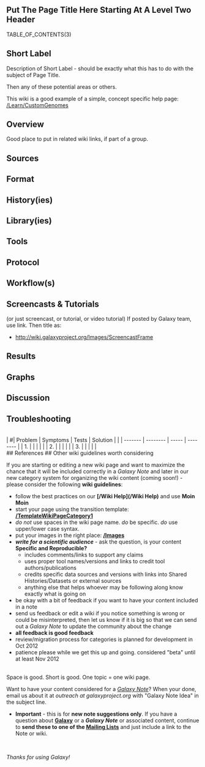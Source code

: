 ## Put The Page Title Here Starting At A Level Two Header

<div class='right'>TABLE_OF_CONTENTS(3)</div>

## Short Label

Description of Short Label - should be exactly what this has to do with the subject of Page Title.


Then any of these potential areas or others. 

This wiki is a good example of a simple, concept specific help page:
[/Learn/CustomGenomes](/Learn/CustomGenomes)

## Overview
Good place to put in related wiki links, if part of a group.
## Sources
## Format
## History(ies)
## Library(ies)
## Tools
## Protocol
## Workflow(s)
## Screencasts & Tutorials
(or just screencast, or tutorial, or video tutorial)
If posted by Galaxy team, use [<Screencast>](/screencast/fake) link. Then title as:
* http://wiki.galaxyproject.org/Images/ScreencastFrame
## Results
## Graphs
## Discussion
## Troubleshooting
<br />
| #|  Problem |  Symptoms |  Tests |  Solution | 
|  | ------- | -------- | ----- | -------- | 
| 1. |   |   |   |   | 
| 2. |   |   |   |   | 
| 3. |   |   |   |   | 
<br />
## References
## Other wiki guidelines worth considering

If you are starting or editing a new wiki page and want to maximize the chance that it will be included correctly in a *Galaxy Note* and later in our new category system for organizing the wiki content (coming soon!) - please consider the following **wiki guidelines**:

* follow the best practices on our **[/Wiki Help](/Wiki Help)** and use **Moin Moin**
* start your page using the transition template: **[/TemplateWikiPageCategory1](/TemplateWikiPageCategory1)**
* *do not* use spaces in the wiki page name. *do* be specific. *do* use upper/lower case syntax.
* put your images in the right place: **[/Images](/Images)**
* ***write for a scientific audience*** - ask the question, is your content **Specific and Reproducible?**
  * includes comments/links to support any claims
  * uses proper tool names/versions and links to credit tool authors/publications
  * credits specific data sources and versions with links into Shared Histories/Datasets or external sources
  * anything else that helps whoever may be following along know exactly what is going on 
* be okay with a bit of feedback if you want to have your content included in a note
* send us feedback or edit a wiki if you notice something is wrong or could be misinterpreted, then let us know if it is big so that we can send out a *Galaxy Note* to update the community about the change
* **all feedback is good feedback**
* review/migration process for categories is planned for development in Oct 2012
* patience please while we get this up and going. considered "beta" until at least Nov 2012


<br />
Space is good. Short is good. One topic = one wiki page.
<br />

Want to have your content considered for a *[Galaxy Note](/Notes)*? When your done, email us about it at *outreach at galaxyproject.org* with "Galaxy Note Idea" in the subject line.
* **Important** - this is for **new note suggestions only**. If you have a question about **[Galaxy](/FrontPage)** or a ***Galaxy Note*** or associated content, continue to **send these to one of the [Mailing Lists](/MailingLists)** and just include a link to the Note or wiki.
<br />

*Thanks for using Galaxy!*
<br />
